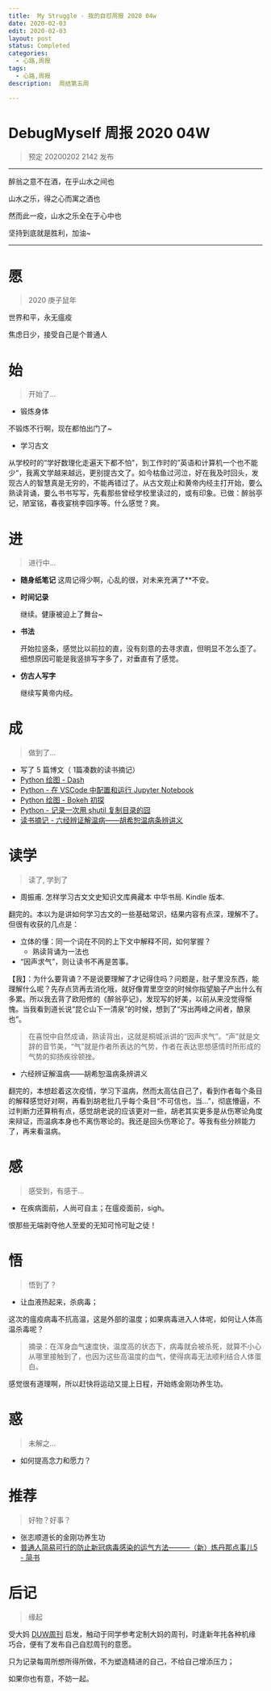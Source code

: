 ```yaml
---
title:  My Struggle - 我的自怼周报 2020 04w
date: 2020-02-03
edit: 2020-02-03
layout: post
status: Completed
categories:
  - 心路,周报
tags:
  - 心路,周报
description:  周结第五周

---
```


# DebugMyself 周报 2020 04W 
> 预定 20200202 2142 发布

-----------------------------------------

 醉翁之意不在酒，在乎山水之间也

 山水之乐，得之心而寓之酒也

 然而此一疫，山水之乐全在于心中也

 坚持到底就是胜利，加油~

-----------------------------------------

# 愿
> 2020 庚子鼠年

世界和平，永无瘟疫

焦虑日少，接受自己是个普通人

# 始
> 开始了...
  
- 锻炼身体

不锻炼不行啊，现在都怕出门了~

- 学习古文

从学校时的“学好数理化走遍天下都不怕"，到工作时的”英语和计算机一个也不能少“，我离文学越来越远，更别提古文了。如今枯鱼过河泣，好在我及时回头，发现古人的智慧真是无穷的，不能再错过了。从古文观止和黄帝内经主打开始，要么熟读背诵，要么书书写写，先看那些曾经学校里读过的，或有印象。已做：醉翁亭记，陋室铭，春夜宴桃李园序等。什么感觉？爽。

# 进
> 进行中...

- **随身纸笔记**
  这周记得少啊，心乱的很，对未来充满了**不安。

- **时间记录**

  继续。健康被迫上了舞台~

- **书法**

  开始拉竖条，感觉比以前拉的直，没有刻意的去寻求直，但明显不怎么歪了。细想原因可能是我竖排写字多了，对垂直有了感觉。

- **仿古人写字**

  继续写黄帝内经。

# 成
> 做到了... 

-  写了 5 篇博文（ 1篇凑数的读书摘记）
  - [Python 绘图 - Dash](https://bemself.github.io/python/Python-plotting-dash.html)
  - [Python - 在 VSCode 中配置和运行 Jupyter Notebook](https://bemself.github.io/python/Python-run-jupyter-notebook-from-vscode.html)
  - [Python 绘图 - Bokeh 初探](https://bemself.github.io/python/Python-plotting-bokeh.html)
  - [Python - 记录一次用 shutil 复制目录的囧](https://bemself.github.io/python/Python-Copy-Files-Recursively.html)
  - [读书摘记 - 六经辨证解温病——胡希恕温病条辨讲义](https://bemself.github.io/%E4%B8%AD%E5%8C%BB,%E7%BB%8F%E6%96%B9%E5%8C%BB%E5%AD%A6,%E8%AF%BB%E4%B9%A6%E7%AC%94%E8%AE%B0/%E8%AF%BB%E4%B9%A6%E6%91%98%E8%AE%B0-%E5%85%AD%E7%BB%8F%E8%BE%A8%E8%AF%81%E8%A7%A3%E6%B8%A9%E7%97%85-%E8%83%A1%E5%B8%8C%E6%81%95%E6%B8%A9%E7%97%85%E6%9D%A1%E8%BE%A8%E8%AE%B2%E4%B9%89-%28%E7%BB%8F%E6%96%B9%E5%8C%BB%E5%AD%A6%E4%B9%A6%E7%B3%BB%29-%E7%AC%94%E8%AE%B0%E6%9C%AC.html)
  
  
# 读学
> 读了, 学到了


- 周振甫. 怎样学习古文文史知识文库典藏本 中华书局. Kindle 版本. 
  
翻完的。本以为是讲如何学习古文的一些基础常识，结果内容有点深，理解不了。但很有收获的几点是：

- 立体的懂：同一个词在不同的上下文中解释不同，如何掌握？
  - 熟读背诵为一法也
- “因声求气”，则让读书不再是苦事。
  
【我】：为什么要背诵？不是说要理解了才记得住吗？问题是，肚子里没东西，能理解什么呢？先存点货再去消化哦，就好像胃里空空的时候你指望脑子产出什么有多累。所以我去背了欧阳修的《醉翁亭记》，发现写的好美，以前从来没觉得惭愧。当我看到道长说“昆仑山下一清泉”的时候，想到了“泻出两峰之间者，酿泉也”。
  
> 在喜悦中自然成诵，熟读背出，这就是桐城派讲的“因声求气”。“声”就是文辞的音节美，“气”就是作者所表达的气势，作者在表达思想感情时所形成的气势的抑扬疾徐顿挫。

- 六经辨证解温病——胡希恕温病条辨讲义

翻完的，本想趁着这次疫情，学习下温病，然而太高估自己了，看到作者每个条目的解释感觉好对啊，再看到胡老批几乎每个条目“不可信也，当...”，彻底懵逼，不过判断力还算稍有点，感觉胡老说的应该更对一些，胡老其实更多是从伤寒论角度来辩证，而温病本身也不离伤寒论的。我还是回头伤寒论了。等我有些分辨能力了，再来看温病。

# 感
> 感受到，有感于...

- 在疾病面前，人尚可自主；在瘟疫面前，sigh。

恨那些无端剥夺他人至爱的无知可怜可耻之徒！

# 悟
> 悟到了？

- 让血液热起来，杀病毒；

这次的瘟疫病毒不抗高温，这是外部的温度；如果病毒进入人体呢，如何让人体高温杀毒呢？

> 摘录：在浑身血气速度快，温度高的状态下，病毒就会被杀死，就算不小心从哪里接触到了，也因为这些高温度的血气，使得病毒无法顺利结合人体蛋白。

感觉很有道理啊，所以赶快将运动又提上日程，开始练金刚功养生功。

# 惑
> 未解之...

- 如何提高念力和愿力？

# 推荐
> 好物？好事？

- 张志顺道长的金刚功养生功
- [普通人简易可行的防止新冠病毒感染的运气方法———（新）炼丹那点事儿5 - 简书](https://www.jianshu.com/p/8ea39fb68fe8)

# 后记
> 缘起

受大妈 [DUW周刊](https://du.101.camp/duw) 启发，触动于同学参考定制大妈的周刊，时逢新年扥各种机缘巧合，便有了发布自己自怼周刊的意愿。

只为记录每周所想所得所做，不为塑造精进的自己，不给自己增添压力；

如果你也有意，不妨一起。

